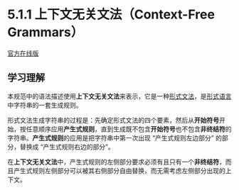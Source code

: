 # 5.1.1 上下文无关文法（Context-Free Grammars）

[官方在线版](https://262.ecma-international.org/6.0/#sec-context-free-grammars)

## 学习理解

本规范中的语法描述使用**上下文无关文法**来表示，它是一种[形式文法](../../../术语表/形式文法.md)，是[形式语言](../../../术语表/形式语言.md)中字符串的一套生成规则。

形式文法生成字符串的过程是：先确定形式文法的四个要素，然后从**开始符号**开始，按任意顺序应用**产生式规则**，直到生成既不包含**开始符号**也不包含**非终结符**的字符串。**产生式规则**的应用是把字符串中第一次出现 “产生式规则左边部分” 的部分，替换成 “产生式规则右边的部分”。

在**上下文无关文法**中，产生式规则的左侧部分要求必须有且只有一个**非终结符**，而且产生式规则左侧部分可以被其右侧部分自由替换，而无需考虑左侧部分出现的上下文。
